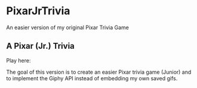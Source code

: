 # PixarJrTrivia
An easier version of my original Pixar Trivia Game

A Pixar (Jr.) Trivia
---------------

Play here: 

The goal of this version is to create an easier Pixar trivia game (Junior) and to implement the Giphy API instead of embedding my own saved gifs.

